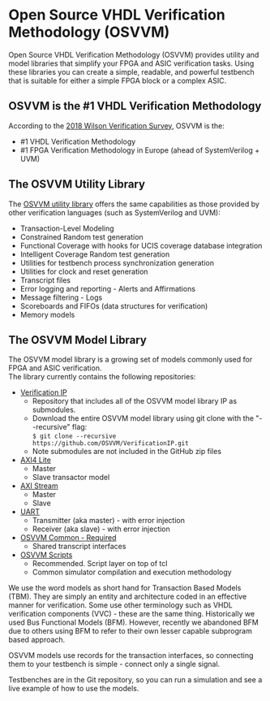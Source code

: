 # Open Source VHDL Verification Methodology (OSVVM)
Open Source VHDL Verification Methodology (OSVVM) provides 
utility and model libraries that simplify 
your FPGA and ASIC verification tasks.
Using these libraries you can create a simple, readable, and 
powerful testbench that is suitable for either a simple FPGA block
or a complex ASIC.

## OSVVM is the #1 VHDL Verification Methodology 
According to the [2018 Wilson Verification Survey](https://blogs.mentor.com/verificationhorizons/blog/2019/01/15/part-6-the-2018-wilson-research-group-functional-verification-study/), OSVVM is the:
 - #1 VHDL Verification Methodology
 - #1 FPGA Verification Methodology in Europe (ahead of SystemVerilog + UVM)

## The OSVVM Utility Library 
The [OSVVM utility library](https://github.com/OSVVM/OSVVM) offers the same capabilities as those provided by other verification languages (such as SystemVerilog and UVM):

 - Transaction-Level Modeling
 - Constrained Random test generation
 - Functional Coverage with hooks for UCIS coverage database integration
 - Intelligent Coverage Random test generation
 - Utilities for testbench process synchronization generation
 - Utilities for clock and reset generation
 - Transcript files
 - Error logging and reporting - Alerts and Affirmations
 - Message filtering - Logs
 - Scoreboards and FIFOs (data structures for verification)
 - Memory models
 
## The OSVVM Model Library
The OSVVM model library is a growing set of models 
commonly used for FPGA and ASIC verification.  
The library currently contains the following repositories:

 - [Verification IP](https://github.com/OSVVM/VerificationIP)
   - Repository that includes all of the 
   OSVVM model library  IP as submodules. 
   - Download the entire OSVVM model library using git clone with the "--recursive" flag:  
        `$ git clone --recursive https://github.com/OSVVM/VerificationIP.git`
   - Note submodules are not included in the GitHub zip files
 - [AXI4 Lite](https://github.com/OSVVM/AXI4)
   - Master
   - Slave transactor model
 - [AXI Stream](https://github.com/OSVVM/AXI4)
   - Master
   - Slave
 - [UART](https://github.com/OSVVM/AXI4)
   - Transmitter (aka master) - with error injection
   - Receiver (aka slave) - with error injection
 - [OSVVM Common - Required](https://github.com/OSVVM/OSVVM-Common)
   - Shared transcript interfaces
 - [OSVVM Scripts](https://github.com/OSVVM/OSVVM-Scripts)
   - Recommended.  Script layer on top of tcl
   - Common simulator compilation and execution methodology

We use the word models as short hand for 
Transaction Based Models (TBM). 
They are simply an entity and architecture coded in 
an effective manner for verification.
Some use other terminology such as 
VHDL verification components (VVC) - 
these are the same thing.
Historically we used Bus Functional Models (BFM). 
However, recently we abandoned BFM due to others using BFM to 
refer to their own lesser capable subprogram based approach.

OSVVM models use records for the transaction interfaces, 
so connecting them to your testbench is simple - 
connect only a single signal.

Testbenches are in the Git repository, so you can 
run a simulation and see a live example 
of how to use the models.
